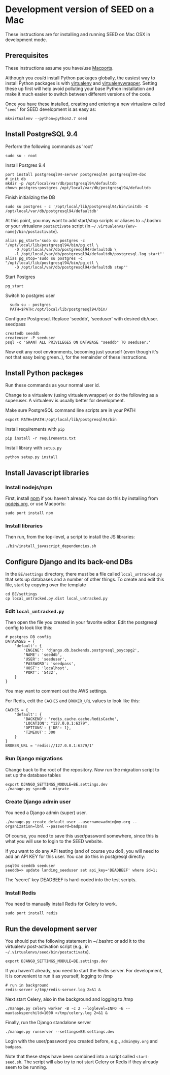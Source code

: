 # Development version of SEED on a Mac

These instructions are for installing and running SEED on Mac OSX in development mode.

## Prerequisites

These instructions assume you have/use [Macports](https://www.macports.org/).

Although you _could_ install Python packages globally, the easiest way to install Python packages is with [virtualenv](https://virtualenv.pypa.io/en/latest/) and [virtualenvwrapper](https://virtualenvwrapper.readthedocs.org/en/latest/). Setting these up first will help avoid polluting your base Python installation and make it much easier to switch between different versions of the code.

Once you have these installed, creating and entering a new virtualenv called "``seed``" for SEED development is as easy as:

    mkvirtualenv --python=python2.7 seed
    

## Install PostgreSQL 9.4

Perform the following commands as 'root'

    sudo su - root
    
Install Postgres 9.4

    port install postgresql94-server postgresql94 postgresql94-doc
    # init db
    mkdir -p /opt/local/var/db/postgresql94/defaultdb
    chown postgres:postgres /opt/local/var/db/postgresql94/defaultdb
    
Finish initializing the DB

    sudo su postgres - c '/opt/local/lib/postgresql94/bin/initdb -D /opt/local/var/db/postgresql94/defaultdb'

At this point, you may want to add start/stop scripts or aliases to ~/.bashrc or your virtualenv ``postactivate`` script (in ``~/.virtualenvs/{env-name}/bin/postactivate``).

    alias pg_start='sudo su postgres -c "/opt/local/lib/postgresql94/bin/pg_ctl \
        -D /opt/local/var/db/postgresql94/defaultdb \
        -l /opt/local/var/db/postgresql94/defaultdb/postgresql.log start"'
    alias pg_stop='sudo su postgres -c "/opt/local/lib/postgresql94/bin/pg_ctl \
        -D /opt/local/var/db/postgresql94/defaultdb stop"'

Start Postgres

    pg_start
  
Switch to postgres user

      sudo su - postgres
      PATH=$PATH:/opt/local/lib/postgresql94/bin/
      
Configure Postgresql. Replace 'seeddb', 'seeduser' with desired db/user.
seedpass

    createdb seeddb
    createuser -P seeduser
    psql -c 'GRANT ALL PRIVILEGES ON DATABASE "seeddb" TO seeduser;'

Now exit any root environments, becoming just yourself (even though it's not that easy being green..), for the remainder of these instructions.

## Install Python packages

Run these commands as your normal user id.

Change to a virtualenv (using virtualenvwrapper) or do the following as a superuser. A virtualenv is usually better for development.

Make sure PostgreSQL command line scripts are in your PATH

    export PATH=$PATH:/opt/local/lib/postgresql94/bin
    
Install requirements with `pip`

    pip install -r requirements.txt
    
Install library with `setup.py`

    python setup.py install
    
## Install Javascript libraries

### Install nodejs/npm

First, install [npm](https://www.npmjs.com/) if you haven't already. You can do this by installing from [nodejs.org](http://nodejs.org/), or use Macports:

    sudo port install npm

### Install libraries

Then run, from the top-level, a script to install the JS libraries:

    ./bin/install_javascript_dependencies.sh

## Configure Django and its back-end DBs

In the `BE/settings` directory, there must be a file called `local_untracked.py` that sets up databases and a number of other things. To create and edit this file, start by copying over the template

    cd BE/settings
    cp local_untracked.py.dist local_untracked.py

### Edit `local_untracked.py`

Then open the file you created in your favorite editor.
Edit the postgresql config to look like this:

    # postgres DB config
    DATABASES = {
        'default': {
            'ENGINE': 'django.db.backends.postgresql_psycopg2',
            'NAME': 'seeddb',
            'USER': 'seeduser',
            'PASSWORD': 'seedpass',
            'HOST': 'localhost',
            'PORT': '5432',
        }
    }

You may want to comment out the AWS settings.

For Redis, edit the `CACHES` and `BROKER_URL` values to look like this:

    CACHES = {
        'default': {
            'BACKEND': 'redis_cache.cache.RedisCache',
            'LOCATION': "127.0.0.1:6379",
            'OPTIONS': {'DB': 1},
            'TIMEOUT': 300
        }
    }   
    BROKER_URL = 'redis://127.0.0.1:6379/1'

### Run Django migrations

Change back to the root of the repository. Now run the migration script to set up the database tables

    export DJANGO_SETTINGS_MODULE=BE.settings.dev
    ./manage.py syncdb --migrate
    
### Create Django admin user

You need a Django admin (super) user.

    ./manage.py create_default_user --username=admin@my.org --organization=lbnl --password=badpass
    
Of course, you need to save this user/password somewhere, since this is what you will use to login to the SEED website.

If you want to do any API testing (and of course you do!), you will
need to add an API KEY for this user.
You can do this in postgresql directly:

    psql94 seeddb seeduser
    seeddb=> update landing_seeduser set api_key='DEADBEEF' where id=1;

The 'secret' key DEADBEEF is hard-coded into the test scripts.

### Install Redis

You need to manually install Redis for Celery to work.

    sudo port install redis

## Run the development server

You should put the following statement in ~/.bashrc or add it to the virtualenv post-activation script (e.g., in `~/.virtualenvs/seed/bin/postactivate`).

    export DJANGO_SETTINGS_MODULE=BE.settings.dev

If you haven't already, you need to start the Redis server. For development, it is convenient to run it as yourself, logging to /tmp

    # run in background
    redis-server >/tmp/redis-server.log 2>&1 &

Next start Celery, also in the background and logging to /tmp

    ./manage.py celery worker -B -c 2 --loglevel=INFO -E --maxtasksperchild=1000 >/tmp/celery.log 2>&1 &
    
Finally, run the Django standalone server

    ./manage.py runserver --settings=BE.settings.dev
    
Login with the user/password you created before, e.g., `admin@my.org` and `badpass`.

Note that these steps have been combined into a script called `start-seed.sh`.
The script will also try to not start Celery or Redis if they already seem
to be running.